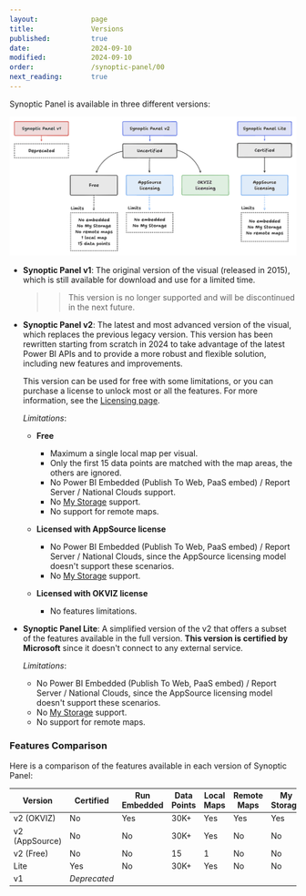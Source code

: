 ```yaml
---
layout:             page
title:              Versions
published:          true
date:               2024-09-10
modified:           2024-09-10
order:              /synoptic-panel/00
next_reading:       true
---
```

Synoptic Panel is available in three different versions:

<img src="images/versions.png" class="naked">


- **Synoptic Panel v1**: The original version of the visual (released in 2015), which is still available for download and use for a limited time.

    >> This version is no longer supported and will be discontinued in the next future.

- **Synoptic Panel v2**: The latest and most advanced version of the visual, which replaces the previous legacy version. This version has been rewritten starting from scratch in 2024 to take advantage of the latest Power BI APIs and to provide a more robust and flexible solution, including new features and improvements.

    This version can be used for free with some limitations, or you can purchase a license to unlock most or all the features. For more information, see the [Licensing page](../licensing.md).

    *Limitations*:

    - **Free**
        - Maximum a single local map per visual.
        - Only the first 15 data points are matched with the map areas, the others are ignored.
        - No Power BI Embedded (Publish To Web, PaaS embed) / Report Server / National Clouds support.
        - No [My Storage](../features/maps-location/my-storage.md) support.
        - No support for remote maps.

    - **Licensed with AppSource license**
        - No Power BI Embedded (Publish To Web, PaaS embed) / Report Server / National Clouds, since the AppSource licensing model doesn't support these scenarios.
        - No [My Storage](../features/maps-location/my-storage.md) support.

    - **Licensed with OKVIZ license**
        - No features limitations.

- **Synoptic Panel Lite**: A simplified version of the v2 that offers a subset of the features available in the full version. **This version is certified by Microsoft** since it doesn't connect to any external service.

    *Limitations*:

    - No Power BI Embedded (Publish To Web, PaaS embed) / Report Server / National Clouds, since the AppSource licensing model doesn't support these scenarios.
    - No [My Storage](../features/maps-location/my-storage.md) support.
    - No support for remote maps.


### Features Comparison

Here is a comparison of the features available in each version of Synoptic Panel:

|Version|Certified|Run Embedded|Data Points|Local Maps|Remote Maps|My Storage
|---|---|---|---|---|---|---|
|v2 (OKVIZ)|No|Yes|30K+|Yes|Yes|Yes|
|v2 (AppSource)|No|No|30K+|Yes|No|No|
|v2 (Free)|No|No|15|1|No|No|
|Lite|Yes|No|30K+|Yes|No|No|
|v1|*Deprecated*|
